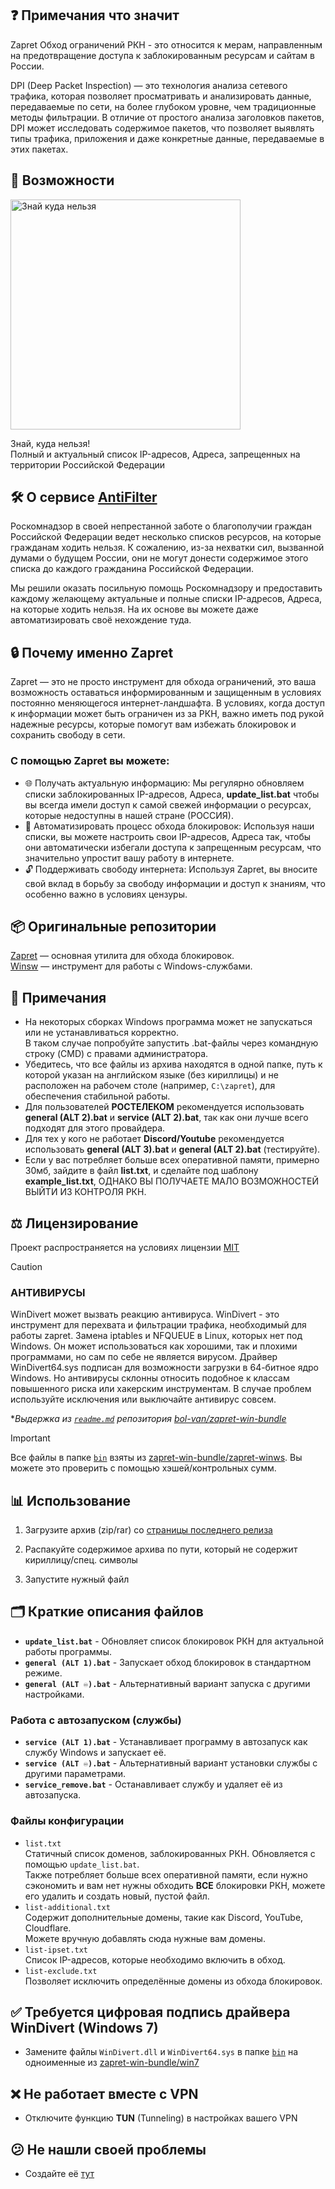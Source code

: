 ## ❓ Примечания что значит
Zapret Обход ограничений РКН - это относится к мерам, направленным на предотвращение доступа к заблокированным ресурсам и сайтам в России.

DPI (Deep Packet Inspection) — это технология анализа сетевого трафика, которая позволяет просматривать и анализировать данные, передаваемые по сети, на более глубоком уровне, чем традиционные методы фильтрации. В отличие от простого анализа заголовков пакетов, DPI может исследовать содержимое пакетов, что позволяет выявлять типы трафика, приложения и даже конкретные данные, передаваемые в этих пакетах.

## 🔑 Возможности
<Image src="./images/AntiFilter_Znay_kyda_nelza.png" alt="Знай куда нельзя" width="368" />

Знай, куда нельзя!  
Полный и актуальный список IP-адресов, Адреса, запрещенных на территории Российской Федерации

## 🛠️ О сервисе [AntiFilter](https://antifilter.download/)
Роскомнадзор в своей непрестанной заботе о благополучии граждан Российской Федерации ведет несколько списков ресурсов, на которые гражданам ходить нельзя. К сожалению, из-за нехватки сил, вызванной думами о будущем России, они не могут донести содержимое этого списка до каждого гражданина Российской Федерации.

Мы решили оказать посильную помощь Роскомнадзору и предоставить каждому желающему актуальные и полные списки IP-адресов, Адреса, на которые ходить нельзя. На их основе вы можете даже автоматизировать своё нехождение туда.

## 🔒 Почему именно Zapret
Zapret — это не просто инструмент для обхода ограничений, это ваша возможность оставаться информированным и защищенным в условиях постоянно меняющегося интернет-ландшафта. В условиях, когда доступ к информации может быть ограничен из за РКН, важно иметь под рукой надежные ресурсы, которые помогут вам избежать блокировок и сохранить свободу в сети.

### С помощью Zapret вы можете:
 - 🌐 Получать актуальную информацию: Мы регулярно обновляем списки заблокированных IP-адресов, Адреса, **update_list.bat** чтобы вы всегда имели доступ к самой свежей информации о ресурсах, которые недоступны в нашей стране (РОССИЯ).
 - 🤖 Автоматизировать процесс обхода блокировок: Используя наши списки, вы можете настроить свои IP-адресов, Адреса так, чтобы они автоматически избегали доступа к запрещенным ресурсам, что значительно упростит вашу работу в интернете.
 - 🔓 Поддерживать свободу интернета: Используя Zapret, вы вносите свой вклад в борьбу за свободу информации и доступ к знаниям, что особенно важно в условиях цензуры.

## 📦 Оригинальные репозитории
[Zapret](https://github.com/bol-van/zapret) — основная утилита для обхода блокировок.  
[Winsw](https://github.com/winsw/winsw) — инструмент для работы с Windows-службами.

## 📝 Примечания
 - На некоторых сборках Windows программа может не запускаться или не устанавливаться корректно.  
 В таком случае попробуйте запустить .bat-файлы через командную строку (CMD) с правами администратора.  
 - Убедитесь, что все файлы из архива находятся в одной папке, путь к которой указан на английском языке (без кириллицы) и не расположен на рабочем столе (например, `C:\zapret`), для обеспечения стабильной работы.  
 - Для пользователей **РОСТЕЛЕКОМ** рекомендуется использовать **general (ALT 2).bat** и **service (ALT 2).bat**, так как они лучше всего подходят для этого провайдера.
 - Для тех у кого не работает **Discord/Youtube** рекомендуется использовать **general (ALT 3).bat** и **general (ALT 2).bat** (тестируйте).
 - Если у вас потребляет больше всех оперативной памяти, примерно 30мб, зайдите в файл **list.txt**, и сделайте под шаблону **example_list.txt**, ОДНАКО ВЫ ПОЛУЧАЕТЕ МАЛО ВОЗМОЖНОСТЕЙ ВЫЙТИ ИЗ КОНТРОЛЯ РКН.

## ⚖️ Лицензирование
Проект распространяется на условиях лицензии [MIT](https://github.com/KOUISHOURAXIO/zapret/blob/main/LICENSE.txt)

> [!CAUTION]
>
> ### АНТИВИРУСЫ
> WinDivert может вызвать реакцию антивируса.
> WinDivert - это инструмент для перехвата и фильтрации трафика, необходимый для работы zapret.
> Замена iptables и NFQUEUE в Linux, которых нет под Windows.
> Он может использоваться как хорошими, так и плохими программами, но сам по себе не является вирусом.
> Драйвер WinDivert64.sys подписан для возможности загрузки в 64-битное ядро Windows.
> Но антивирусы склонны относить подобное к классам повышенного риска или хакерским инструментам.
> В случае проблем используйте исключения или выключайте антивирус совсем.
>
> **Выдержка из [`readme.md`](https://github.com/bol-van/zapret-win-bundle/blob/master/readme.md#%D0%B0%D0%BD%D1%82%D0%B8%D0%B2%D0%B8%D1%80%D1%83%D1%81%D1%8B) репозитория [bol-van/zapret-win-bundle](https://github.com/bol-van/zapret-win-bundle)*

> [!IMPORTANT]
> Все файлы в папке [`bin`](./bin) взяты из [zapret-win-bundle/zapret-winws](https://github.com/bol-van/zapret-win-bundle/tree/master/zapret-winws). Вы можете это проверить с помощью хэшей/контрольных сумм.

## 📊 Использование

1. Загрузите архив (zip/rar) со [страницы последнего релиза](https://github.com/KOUISHOURAXIO/zapret/releases/latest)

2. Распакуйте содержимое архива по пути, который не содержит кириллицу/спец. символы

3. Запустите нужный файл

## 🗂️ Краткие описания файлов

 - **`update_list.bat`** - Обновляет список блокировок РКН для актуальной работы программы.
 - **`general (ALT 1).bat`** - Запускает обход блокировок в стандартном режиме.
 - **`general (ALT ♾️).bat`** - Альтернативный вариант запуска с другими настройками.

 ### Работа с автозапуском (службы)
 - **`service (ALT 1).bat`** - Устанавливает программу в автозапуск как службу Windows и запускает её.
 - **`service (ALT ♾️).bat`** - Альтернативный вариант установки службы с другими параметрами.
 - **`service_remove.bat`** - Останавливает службу и удаляет её из автозапуска.

 ### Файлы конфигурации
 - `list.txt`  
 Статичный список доменов, заблокированных РКН. Обновляется с помощью `update_list.bat`.  
 Также потребляет больше всех оперативной памяти, если нужно сэкономить и вам нет нужны обходить **ВСЕ** блокировки РКН, можете его удалить и создать новый, пустой файл.
 - `list-additional.txt`  
 Содержит дополнительные домены, такие как Discord, YouTube, Cloudflare.  
 Можете вручную добавлять сюда нужные вам домены.
 - `list-ipset.txt`  
 Список IP-адресов, которые необходимо включить в обход.
 - `list-exclude.txt`  
 Позволяет исключить определённые домены из обхода блокировок.

## ✅ Требуется цифровая подпись драйвера WinDivert (Windows 7)

- Замените файлы `WinDivert.dll` и `WinDivert64.sys` в папке [`bin`](./bin) на одноименные из [zapret-win-bundle/win7](https://github.com/bol-van/zapret-win-bundle/tree/master/win7)

## ❌ Не работает вместе с VPN

- Отключите функцию **TUN** (Tunneling) в настройках вашего VPN

## 😕 Не нашли своей проблемы

- Создайте её [тут](https://github.com/KOUISHOURAXIO/zapret/issues)

